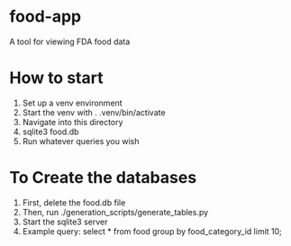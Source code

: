 # food-app
A tool for viewing FDA food data

# How to start
1. Set up a venv environment
2. Start the venv with . .venv/bin/activate
3. Navigate into this directory
4. sqlite3 food.db
5. Run whatever queries you wish

# To Create the databases
1. First, delete the food.db file
2. Then, run ./generation_scripts/generate_tables.py
3. Start the sqlite3 server
4. Example query: select * from food group by food_category_id limit 10;
